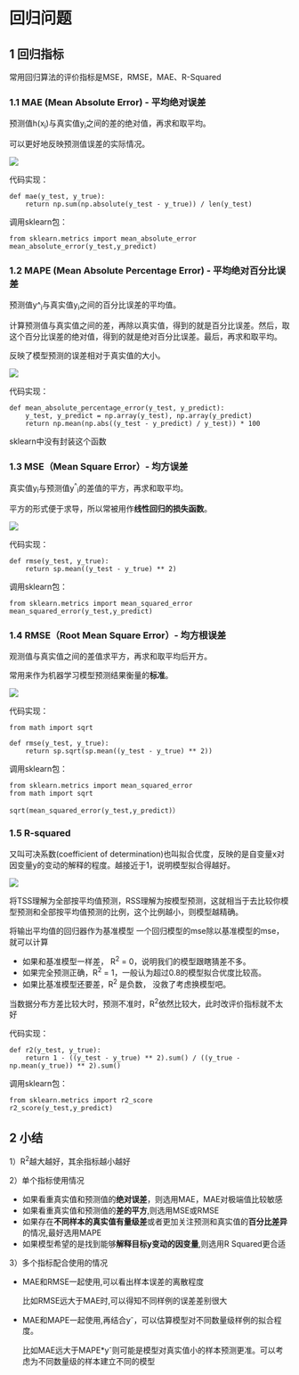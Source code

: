 # 回归问题

## 1 回归指标

常用回归算法的评价指标是MSE，RMSE，MAE、R-Squared

### 1.1 MAE (Mean Absolute Error) - 平均绝对误差

预测值h(x<sub>i</sub>)与真实值y<sub>i</sub>之间的差的绝对值，再求和取平均。

可以更好地反映预测值误差的实际情况。

![](https://img-blog.csdnimg.cn/20201012214625554.png#pic_center)

代码实现：

	def mae(y_test, y_true):
	    return np.sum(np.absolute(y_test - y_true)) / len(y_test)

调用sklearn包：

	from sklearn.metrics import mean_absolute_error
	mean_absolute_error(y_test,y_predict)


### 1.2 MAPE (Mean Absolute Percentage Error) - 平均绝对百分比误差

预测值y<up>^</up><sub>i</sub>与真实值y<sub>i</sub>之间的百分比误差的平均值。

计算预测值与真实值之间的差，再除以真实值，得到的就是百分比误差。然后，取这个百分比误差的绝对值，得到的就是绝对百分比误差。最后，再求和取平均。 

反映了模型预测的误差相对于真实值的大小。

![](https://img-blog.csdnimg.cn/20210618100224692.png?x-oss-process=image/watermark,type_ZmFuZ3poZW5naGVpdGk,shadow_10,text_aHR0cHM6Ly9ibG9nLmNzZG4ubmV0L3dlaXhpbl80NDQ0MTEzMQ==,size_16,color_FFFFFF,t_70)

代码实现：

	def mean_absolute_percentage_error(y_test, y_predict): 
	    y_test, y_predict = np.array(y_test), np.array(y_predict)
	    return np.mean(np.abs((y_test - y_predict) / y_test)) * 100

sklearn中没有封装这个函数


### 1.3 MSE（Mean Square Error）- 均方误差

真实值y<sub>i</sub>与预测值y<sup>^</sup><sub>i</sub>的差值的平方，再求和取平均。

平方的形式便于求导，所以常被用作**线性回归的损失函数**。

![](https://img-blog.csdnimg.cn/20201012214605452.png#pic_center)

代码实现：

	def rmse(y_test, y_true):
	    return sp.mean((y_test - y_true) ** 2)

调用sklearn包：

	from sklearn.metrics import mean_squared_error
	mean_squared_error(y_test,y_predict)


### 1.4 RMSE（Root Mean Square Error）- 均方根误差

观测值与真实值之间的差值求平方，再求和取平均后开方。

常用来作为机器学习模型预测结果衡量的**标准**。

![](https://img-blog.csdnimg.cn/20201012214054882.png#pic_center)

代码实现：

	from math import sqrt
	
	def rmse(y_test, y_true):
	    return sp.sqrt(sp.mean((y_test - y_true) ** 2))

调用sklearn包：

	from sklearn.metrics import mean_squared_error
	from math import sqrt
	
	sqrt(mean_squared_error(y_test,y_predict)）

### 1.5 R-squared

又叫可决系数(coefficient of determination)也叫拟合优度，反映的是自变量x对因变量y的变动的解释的程度。越接近于1，说明模型拟合得越好。

![](https://img-blog.csdnimg.cn/20201012214834168.png#pic_center)

将TSS理解为全部按平均值预测，RSS理解为按模型预测，这就相当于去比较你模型预测和全部按平均值预测的比例，这个比例越小，则模型越精确。

将输出平均值的回归器作为基准模型
一个回归模型的mse除以基准模型的mse，就可以计算

* 如果和基准模型一样差， R<sup>2</sup> = 0，说明我们的模型跟瞎猜差不多。
* 如果完全预测正确，R<sup>2</sup> = 1，一般认为超过0.8的模型拟合优度比较高。
* 如果比基准模型还要差，R<sup>2</sup> 是负数， 没救了考虑换模型吧。

当数据分布方差比较大时，预测不准时，R<sup>2</sup>依然比较大，此时改评价指标就不太好

代码实现：

	def r2(y_test, y_true):
	    return 1 - ((y_test - y_true) ** 2).sum() / ((y_true - np.mean(y_true)) ** 2).sum()

调用sklearn包：

	from sklearn.metrics import r2_score
	r2_score(y_test,y_predict)


## 2 小结

1）R<sup>2</sup>越大越好，其余指标越小越好

2）单个指标使用情况

* 如果看重真实值和预测值的**绝对误差**，则选用MAE，MAE对极端值比较敏感
* 如果看重真实值和预测值的**差的平方**,则选用MSE或RMSE
* 如果存在**不同样本的真实值有量级差**或者更加关注预测和真实值的**百分比差异**的情况,最好选用MAPE
* 如果模型希望的是找到能够**解释目标y变动的因变量**,则选用R Squared更合适

3）多个指标配合使用的情况

* MAE和RMSE一起使用,可以看出样本误差的离散程度

	比如RMSE远大于MAE时,可以得知不同样例的误差差别很大

* MAE和MAPE一起使用,再结合y<sup>-</sup>，可以估算模型对不同数量级样例的拟合程度。

	比如MAE远大于MAPE*y<sup>-</sup>则可能是模型对真实值小的样本预测更准。可以考虑为不同数量级的样本建立不同的模型








